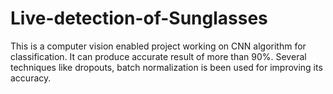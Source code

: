 # Live-detection-of-Sunglasses
This is a computer vision enabled project working on CNN algorithm for classification. It can produce accurate result of more than 90%. Several techniques like dropouts, batch normalization is been used for improving its accuracy. 
